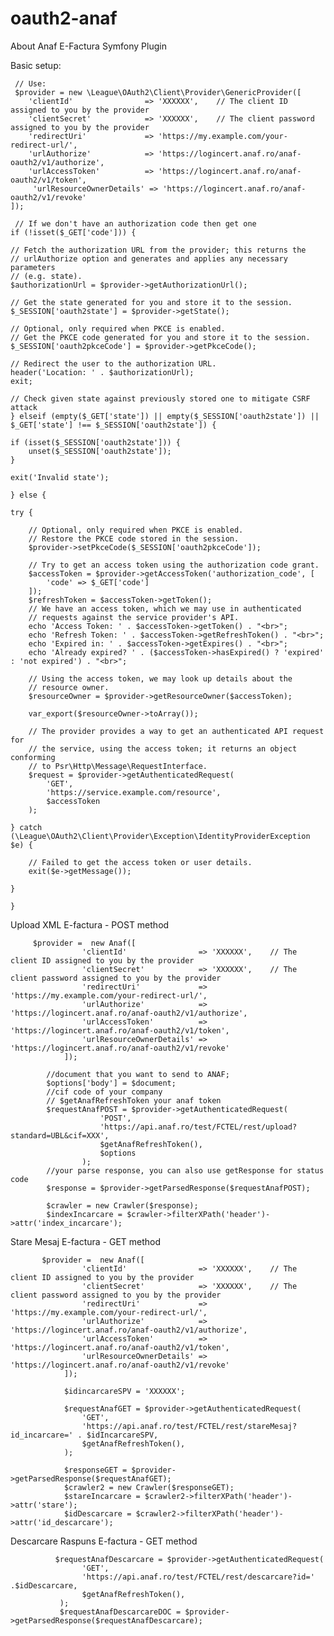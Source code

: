 # oauth2-anaf
 About Anaf E-Factura Symfony Plugin

Basic setup:

     // Use:
     $provider = new \League\OAuth2\Client\Provider\GenericProvider([
        'clientId'                => 'XXXXXX',    // The client ID assigned to you by the provider
        'clientSecret'            => 'XXXXXX',    // The client password assigned to you by the provider
        'redirectUri'             => 'https://my.example.com/your-redirect-url/',
        'urlAuthorize'            => 'https://logincert.anaf.ro/anaf-oauth2/v1/authorize',
        'urlAccessToken'          => 'https://logincert.anaf.ro/anaf-oauth2/v1/token',
         'urlResourceOwnerDetails' => 'https://logincert.anaf.ro/anaf-oauth2/v1/revoke'
    ]);

     // If we don't have an authorization code then get one
    if (!isset($_GET['code'])) {

    // Fetch the authorization URL from the provider; this returns the
    // urlAuthorize option and generates and applies any necessary parameters
    // (e.g. state).
    $authorizationUrl = $provider->getAuthorizationUrl();

    // Get the state generated for you and store it to the session.
    $_SESSION['oauth2state'] = $provider->getState();

    // Optional, only required when PKCE is enabled.
    // Get the PKCE code generated for you and store it to the session.
    $_SESSION['oauth2pkceCode'] = $provider->getPkceCode();

    // Redirect the user to the authorization URL.
    header('Location: ' . $authorizationUrl);
    exit;

    // Check given state against previously stored one to mitigate CSRF attack
    } elseif (empty($_GET['state']) || empty($_SESSION['oauth2state']) || $_GET['state'] !== $_SESSION['oauth2state']) {

    if (isset($_SESSION['oauth2state'])) {
        unset($_SESSION['oauth2state']);
    }

    exit('Invalid state');

    } else {

    try {
    
        // Optional, only required when PKCE is enabled.
        // Restore the PKCE code stored in the session.
        $provider->setPkceCode($_SESSION['oauth2pkceCode']);

        // Try to get an access token using the authorization code grant.
        $accessToken = $provider->getAccessToken('authorization_code', [
            'code' => $_GET['code']
        ]);
        $refreshToken = $accessToken->getToken();
        // We have an access token, which we may use in authenticated
        // requests against the service provider's API.
        echo 'Access Token: ' . $accessToken->getToken() . "<br>";
        echo 'Refresh Token: ' . $accessToken->getRefreshToken() . "<br>";
        echo 'Expired in: ' . $accessToken->getExpires() . "<br>";
        echo 'Already expired? ' . ($accessToken->hasExpired() ? 'expired' : 'not expired') . "<br>";

        // Using the access token, we may look up details about the
        // resource owner.
        $resourceOwner = $provider->getResourceOwner($accessToken);

        var_export($resourceOwner->toArray());

        // The provider provides a way to get an authenticated API request for
        // the service, using the access token; it returns an object conforming
        // to Psr\Http\Message\RequestInterface.
        $request = $provider->getAuthenticatedRequest(
            'GET',
            'https://service.example.com/resource',
            $accessToken
        );

    } catch (\League\OAuth2\Client\Provider\Exception\IdentityProviderException $e) {

        // Failed to get the access token or user details.
        exit($e->getMessage());

    }

    }

Upload XML E-factura - POST method

         $provider =  new Anaf([
                    'clientId'                => 'XXXXXX',    // The client ID assigned to you by the provider
                    'clientSecret'            => 'XXXXXX',    // The client password assigned to you by the provider
                    'redirectUri'             => 'https://my.example.com/your-redirect-url/',
                    'urlAuthorize'            => 'https://logincert.anaf.ro/anaf-oauth2/v1/authorize',
                    'urlAccessToken'          => 'https://logincert.anaf.ro/anaf-oauth2/v1/token',
                    'urlResourceOwnerDetails' => 'https://logincert.anaf.ro/anaf-oauth2/v1/revoke'
                ]);
    
            //document that you want to send to ANAF;
            $options['body'] = $document;
            //cif code of your company
            // $getAnafRefreshToken your anaf token
            $requestAnafPOST = $provider->getAuthenticatedRequest(
                        'POST',
                        'https://api.anaf.ro/test/FCTEL/rest/upload?standard=UBL&cif=XXX',
                        $getAnafRefreshToken(),
                        $options
                    );
            //your parse response, you can also use getResponse for status code
            $response = $provider->getParsedResponse($requestAnafPOST);

            $crawler = new Crawler($response);
            $indexIncarcare = $crawler->filterXPath('header')->attr('index_incarcare');
            
Stare Mesaj E-factura - GET method

           $provider =  new Anaf([
                    'clientId'                => 'XXXXXX',    // The client ID assigned to you by the provider
                    'clientSecret'            => 'XXXXXX',    // The client password assigned to you by the provider
                    'redirectUri'             => 'https://my.example.com/your-redirect-url/',
                    'urlAuthorize'            => 'https://logincert.anaf.ro/anaf-oauth2/v1/authorize',
                    'urlAccessToken'          => 'https://logincert.anaf.ro/anaf-oauth2/v1/token',
                    'urlResourceOwnerDetails' => 'https://logincert.anaf.ro/anaf-oauth2/v1/revoke'
                ]);

                $idincarcareSPV = 'XXXXXX';

                $requestAnafGET = $provider->getAuthenticatedRequest(
                    'GET',
                    'https://api.anaf.ro/test/FCTEL/rest/stareMesaj?id_incarcare=' . $idIncarcareSPV,
                    $getAnafRefreshToken(),
                );

                $responseGET = $provider->getParsedResponse($requestAnafGET);
                $crawler2 = new Crawler($responseGET);
                $stareIncarcare = $crawler2->filterXPath('header')->attr('stare');
                $idDescarcare = $crawler2->filterXPath('header')->attr('id_descarcare');
    
Descarcare Raspuns E-factura - GET method

              $requestAnafDescarcare = $provider->getAuthenticatedRequest(
                    'GET',
                    'https://api.anaf.ro/test/FCTEL/rest/descarcare?id=' .$idDescarcare,
                    $getAnafRefreshToken(),
               );
               $requestAnafDescarcareDOC = $provider->getParsedResponse($requestAnafDescarcare);
